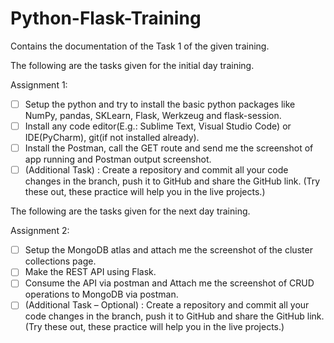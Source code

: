 # Python-Flask-Training
Contains the documentation of the Task 1 of the given training.

The following are the tasks given for the initial day training.

Assignment 1:

- [ ]  Setup the python and try to install the basic python packages like NumPy, pandas, SKLearn, Flask, Werkzeug and flask-session.
- [ ]  Install any code editor(E.g.: Sublime Text, Visual Studio Code) or IDE(PyCharm), git(if not installed already).
- [ ]  Install the Postman, call the GET route and send me the screenshot of app running and Postman output screenshot.
- [ ]  (Additional Task) : Create a repository and commit all your code changes in the branch, push it to GitHub and share the GitHub link.  (Try these out, these practice will help you in the live projects.)

The following are the tasks given for the next day training.

Assignment 2:

- [ ]  Setup the MongoDB atlas and attach me the screenshot of the cluster collections page.
- [ ]  Make the REST API using Flask.
- [ ]  Consume the API via postman and Attach me the screenshot of CRUD operations to MongoDB via postman.
- [ ]  (Additional Task – Optional) : Create a repository and commit all your code changes in the branch, push it to GitHub and share the GitHub link.  (Try these out, these practice will help you in the live projects.)
